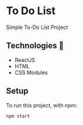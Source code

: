 # To Do List

Simple To-Do List Project

## Technologies 🤖

- ReactJS
- HTML
- CSS Modules

## Setup

To run this project, with npm:

```
npm start

```
